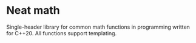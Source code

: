 # Neat math

Single-header library for common math functions in programming written for C++20. All functions support templating.